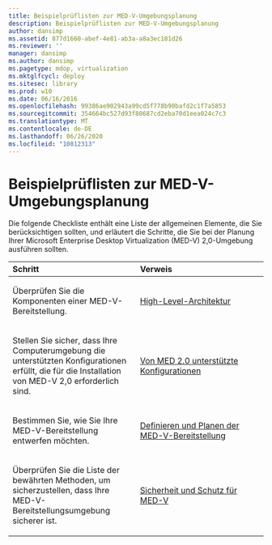 ```yaml
---
title: Beispielprüflisten zur MED-V-Umgebungsplanung
description: Beispielprüflisten zur MED-V-Umgebungsplanung
author: dansimp
ms.assetid: 877d1660-abef-4e81-ab3a-a8a3ec181d26
ms.reviewer: ''
manager: dansimp
ms.author: dansimp
ms.pagetype: mdop, virtualization
ms.mktglfcycl: deploy
ms.sitesec: library
ms.prod: w10
ms.date: 06/16/2016
ms.openlocfilehash: 99386ae902943a99cd5f778b90bafd2c1f7a5853
ms.sourcegitcommit: 354664bc527d93f80687cd2eba70d1eea024c7c3
ms.translationtype: MT
ms.contentlocale: de-DE
ms.lasthandoff: 06/26/2020
ms.locfileid: "10812313"
---
```

# Beispielprüflisten zur MED-V-Umgebungsplanung


Die folgende Checkliste enthält eine Liste der allgemeinen Elemente, die Sie berücksichtigen sollten, und erläutert die Schritte, die Sie bei der Planung Ihrer Microsoft Enterprise Desktop Virtualization (MED-V) 2,0-Umgebung ausführen sollten.

<table>
<colgroup>
<col width="50%" />
<col width="50%" />
</colgroup>
<thead>
<tr class="header">
<th align="left">Schritt</th>
<th align="left">Verweis</th>
</tr>
</thead>
<tbody>
<tr class="odd">
<td align="left"><p>Überprüfen Sie die Komponenten einer MED-V-Bereitstellung.</p></td>
<td align="left"><p><a href="high-level-architecturemedv2.md" data-raw-source="[High-Level Architecture](high-level-architecturemedv2.md)">High-Level-Architektur</a></p></td>
</tr>
<tr class="even">
<td align="left"><p>Stellen Sie sicher, dass Ihre Computerumgebung die unterstützten Konfigurationen erfüllt, die für die Installation von MED-V 2,0 erforderlich sind.</p></td>
<td align="left"><p><a href="med-v-20-supported-configurations.md" data-raw-source="[MED-V 2.0 Supported Configurations](med-v-20-supported-configurations.md)">Von MED 2.0 unterstützte Konfigurationen</a></p></td>
</tr>
<tr class="odd">
<td align="left"><p>Bestimmen Sie, wie Sie Ihre MED-V-Bereitstellung entwerfen möchten.</p></td>
<td align="left"><p><a href="define-and-plan-your-med-v-deployment.md" data-raw-source="[Define and Plan your MED-V Deployment](define-and-plan-your-med-v-deployment.md)">Definieren und Planen der MED-V-Bereitstellung</a></p></td>
</tr>
<tr class="even">
<td align="left"><p>Überprüfen Sie die Liste der bewährten Methoden, um sicherzustellen, dass Ihre MED-V-Bereitstellungsumgebung sicherer ist.</p></td>
<td align="left"><p><a href="security-and-protection-for-med-v.md" data-raw-source="[Security and Protection for MED-V](security-and-protection-for-med-v.md)">Sicherheit und Schutz für MED-V</a></p></td>
</tr>
</tbody>
</table>

 

 

 





